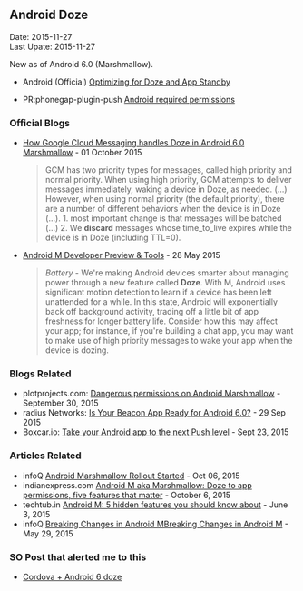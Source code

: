 ## Android Doze ###
Date: 2015-11-27<br>
Last Upate: 2015-11-27

New as of Android 6.0 (Marshmallow).

- Android (Official) [Optimizing for Doze and App Standby](http://developer.android.com/training/monitoring-device-state/doze-standby.html)

- PR:phonegap-plugin-push
 [Android required permissions](https://github.com/phonegap/phonegap-plugin-push/issues/258)

### Official Blogs ###

- [How Google Cloud Messaging handles Doze in Android 6.0 Marshmallow](http://android-developers.blogspot.com/2015/10/how-google-cloud-messaging-handles-doze.html) - 01 October 2015

    > GCM has two priority types for messages, called high priority and normal priority. When using high priority, GCM attempts to deliver messages immediately, waking a device in Doze, as needed. (...) However, when using normal priority (the default priority), there are a number of different behaviors when the device is in Doze (...). 1. most important change is that messages will be batched (...) 2. We **discard** messages whose time_to_live expires while the device is in Doze (including TTL=0).

- [Android M Developer Preview & Tools](http://android-developers.blogspot.com/2015/05/android-m-developer-preview-tools.html) - 28 May 2015

    > *Battery* - We're making Android devices smarter about managing power through a new feature called **Doze**. With M, Android uses significant motion detection to learn if a device has been left unattended for a while. In this state, Android will exponentially back off background activity, trading off a little bit of app freshness for longer battery life. Consider how this may affect your app; for instance, if you're building a chat app, you may want to make use of high priority messages to wake your app when the device is dozing.


### Blogs Related ###

- plotprojects.com: [Dangerous permissions on Android Marshmallow](http://www.plotprojects.com/dangerous-permissions-on-android-marshmallow/) - September 30, 2015
- radius Networks: [Is Your Beacon App Ready for Android 6.0?](http://developer.radiusnetworks.com/2015/09/29/is-your-beacon-app-ready-for-android-6.html) - 29 Sep 2015
- Boxcar.io: [Take your Android app to the next Push level](http://developer.boxcar.io/blog/2015-09-23-take-your-app-to-the-next-push-level/) - Sept 23, 2015

### Articles Related ###

- infoQ [Android Marshmallow Rollout Started](http://www.infoq.com/news/2015/10/android-marshmallow-rollout) - Oct 06, 2015
- indianexpress.com [Android M aka Marshmallow: Doze to app permissions, five features that matter](http://indianexpress.com/article/technology/tech-news-technology/android-6-0-marshmallow-update-5-features-you-need-to-know/) - October 6, 2015
- techtub.in [Android M: 5 hidden features you should know about](http://techtub.in/android-m-5-hidden-features-you-should-know-about/) - June 3, 2015
- infoQ [Breaking Changes in Android MBreaking Changes in Android M](http://www.infoq.com/news/2015/05/android-m) - May 29, 2015

### SO Post that alerted me to this ###

- [Cordova + Android 6 doze](http://stackoverflow.com/questions/33958242/cordova-android-6-doze)
